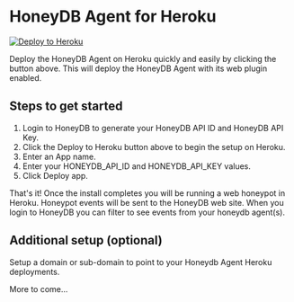 # HoneyDB Agent for Heroku

[![Deploy to Heroku](https://www.herokucdn.com/deploy/button.svg)](https://heroku.com/deploy?template=https://github.com/foospidy/honeydb-agent-heroku)

Deploy the HoneyDB Agent on Heroku quickly and easily by clicking the button above. This will deploy the HoneyDB Agent with its web plugin enabled.

## Steps to get started

1. Login to HoneyDB to generate your HoneyDB API ID and HoneyDB API Key.
2. Click the Deploy to Heroku button above to begin the setup on Heroku.
3. Enter an App name.
4. Enter your HONEYDB_API_ID and HONEYDB_API_KEY values.
5. Click Deploy app.

That's it! Once the install completes you will be running a web honeypot in Heroku. Honeypot events will be sent to the HoneyDB web site. When you login to HoneyDB you can filter to see events from your honeydb agent(s).

## Additional setup (optional)

Setup a domain or sub-domain to point to your Honeydb Agent Heroku deployments.

More to come...
